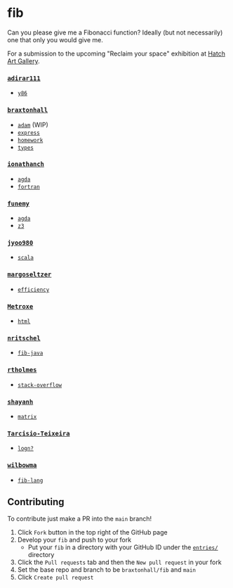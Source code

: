 # fib

Can you please give me a Fibonacci function? Ideally (but not necessarily) one that only you would give me.

For a submission to the upcoming "Reclaim your space" exhibition at [Hatch Art Gallery](https://www.instagram.com/hatch_artgallery).

### [`adirar111`](https://github.com/adirar111)
- [`y86`](./entries/adirar111/y86/fib.s)

### [`braxtonhall`](https://github.com/braxtonhall)
- [`adam`](./entries/braxtonhall/adam/main.py) (WIP)
- [`express`](./entries/braxtonhall/express/index.js)
- [`homework`](./entries/braxtonhall/homework/fib.cpp)
- [`types`](./entries/braxtonhall/types/index.ts)
<!-- - `smt` compiles to SMT, and the solver gives you the fib sequence -->
<!-- - `imperitive-church` imperitive implementation in the lambda calculus -->

### [`ionathanch`](https://github.com/ionathanch)
- [`agda`](./entries/ionathanch/Fib.agda)
- [`fortran`](./entries/ionathanch/fib.f90)

### [`funemy`](https://github.com/funemy)
- [`agda`](./entries/funemy/agda/fib1.agda)
- [`z3`](./entries/funemy/z3/z3fib.sh)

### [`jyoo980`](https://github.com/jyoo980)
- [`scala`](./entries/jyoo980/scala/Fib.scala)

### [`margoseltzer`](https://github.com/margoseltzer)
- [`efficiency`](./entries/margoseltzer/efficiency.c)

### [`Metroxe`](https://github.com/Metroxe)
- [`html`](./entries/Metroxe/index.html)

### [`nritschel`](https://github.com/nritschel)
- [`fib-java`](./entries/nritschel/fib-java/src)

### [`rtholmes`](https://github.com/rtholmes)
- [`stack-overflow`](./entries/rtholmes/Fibonacci%20series%20in%20JavaScript%20-%20Stack%20Overflow.webloc)

### [`shayanh`](https://github.com/shayanh)
- [`matrix`](./entries/shayanh/matrix.go)

### [`Tarcisio-Teixeira`](https://github.com/Tarcisio-Teixeira)
- [`logn?`](./entries/Tarcisio-Teixeira/fib.py)

### [`wilbowma`](https://github.com/wilbowma)
- [`fib-lang`](https://github.com/wilbowma/fib-lang/tree/2ec2d1dfd141220882d824cf3dac5b374ed291f3)

## Contributing
To contribute just make a PR into the `main` branch!

1. Click `Fork` button in the top right of the GitHub page
1. Develop your `fib` and push to your fork
   - Put your `fib` in a directory with your GitHub ID under the [`entries/`](./entries) directory
1. Click the `Pull requests` tab and then the `New pull request` in your fork
1. Set the base repo and branch to be `braxtonhall/fib` and `main`
1. Click `Create pull request`
